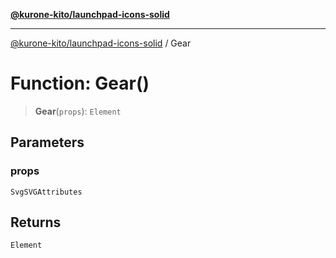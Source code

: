 [**@kurone-kito/launchpad-icons-solid**](../README.md)

***

[@kurone-kito/launchpad-icons-solid](../globals.md) / Gear

# Function: Gear()

> **Gear**(`props`): `Element`

## Parameters

### props

`SvgSVGAttributes`

## Returns

`Element`
